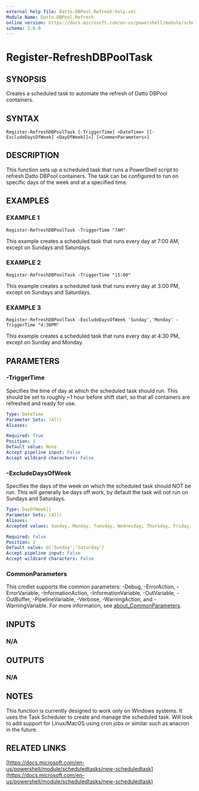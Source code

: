 ```yaml
---
external help file: Datto.DBPool.Refresh-help.xml
Module Name: Datto.DBPool.Refresh
online version: https://docs.microsoft.com/en-us/powershell/module/scheduledtasks/new-scheduledtask
schema: 2.0.0
---
```


# Register-RefreshDBPoolTask

## SYNOPSIS
Creates a scheduled task to automate the refresh of Datto DBPool containers.

## SYNTAX

```
Register-RefreshDBPoolTask [-TriggerTime] <DateTime> [[-ExcludeDaysOfWeek] <DayOfWeek[]>] [<CommonParameters>]
```

## DESCRIPTION
This function sets up a scheduled task that runs a PowerShell script to refresh Datto DBPool containers.
The task can be configured to run on specific days of the week and at a specified time.

## EXAMPLES

### EXAMPLE 1
```
Register-RefreshDBPoolTask -TriggerTime "7AM"
```

This example creates a scheduled task that runs every day at 7:00 AM, except on Sundays and Saturdays.

### EXAMPLE 2
```
Register-RefreshDBPoolTask -TriggerTime "15:00"
```

This example creates a scheduled task that runs every day at 3:00 PM, except on Sundays and Saturdays.

### EXAMPLE 3
```
Register-RefreshDBPoolTask -ExcludeDaysOfWeek 'Sunday','Monday' -TriggerTime "4:30PM"
```

This example creates a scheduled task that runs every day at 4:30 PM, except on Sunday and Monday.

## PARAMETERS

### -TriggerTime
Specifies the time of day at which the scheduled task should run.
This should be set to roughly ~1 hour before shift start, so that all containers are refreshed and ready for use.

```yaml
Type: DateTime
Parameter Sets: (All)
Aliases:

Required: True
Position: 1
Default value: None
Accept pipeline input: False
Accept wildcard characters: False
```

### -ExcludeDaysOfWeek
Specifies the days of the week on which the scheduled task should NOT be run.
This will generally be days off work, by default the task will not run on Sundays and Saturdays.

```yaml
Type: DayOfWeek[]
Parameter Sets: (All)
Aliases:
Accepted values: Sunday, Monday, Tuesday, Wednesday, Thursday, Friday, Saturday

Required: False
Position: 2
Default value: @('Sunday','Saturday')
Accept pipeline input: False
Accept wildcard characters: False
```

### CommonParameters
This cmdlet supports the common parameters: -Debug, -ErrorAction, -ErrorVariable, -InformationAction, -InformationVariable, -OutVariable, -OutBuffer, -PipelineVariable, -Verbose, -WarningAction, and -WarningVariable. For more information, see [about_CommonParameters](http://go.microsoft.com/fwlink/?LinkID=113216).

## INPUTS

### N/A
## OUTPUTS

### N/A
## NOTES
This function is currently designed to work only on Windows systems.
It uses the Task Scheduler to create and manage the scheduled task.
Will look to add support for Linux/MacOS using cron jobs or similar such as anacron in the future.

## RELATED LINKS

[https://docs.microsoft.com/en-us/powershell/module/scheduledtasks/new-scheduledtask](https://docs.microsoft.com/en-us/powershell/module/scheduledtasks/new-scheduledtask)

